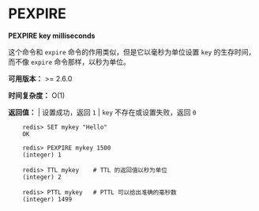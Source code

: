 # PEXPIRE


**PEXPIRE key milliseconds**

这个命令和 `expire` 命令的作用类似，但是它以毫秒为单位设置 ``key`` 的生存时间，而不像 `expire` 命令那样，以秒为单位。

**可用版本：**
    >= 2.6.0

**时间复杂度：**
    O(1)

**返回值：**
    | 设置成功，返回 ``1`` 
    | ``key`` 不存在或设置失败，返回 ``0`` 

```
    redis> SET mykey "Hello"
    OK

    redis> PEXPIRE mykey 1500
    (integer) 1

    redis> TTL mykey    # TTL 的返回值以秒为单位
    (integer) 2

    redis> PTTL mykey   # PTTL 可以给出准确的毫秒数
    (integer) 1499
```
